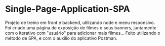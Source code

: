 # Single-Page-Application-SPA
Projeto de treino em front e backend, utilizando node e menu responsívo. Foi criado uma página de exposição de filmes e seus banners, juntamente com o iterativo com "usuário" para adicionar mais filmes... Feito utilizando o método de SPA, e com o auxílio do aplicativo Postman.

